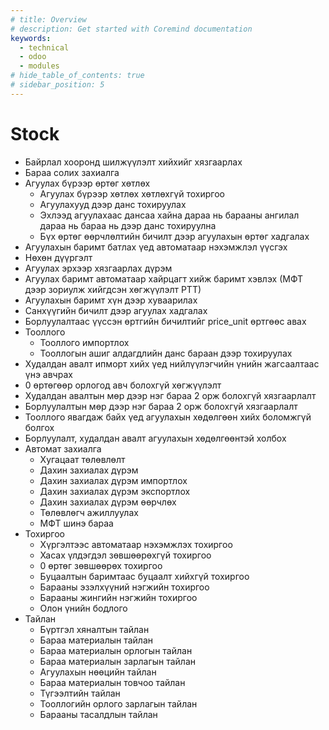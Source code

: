```yaml
---
# title: Overview
# description: Get started with Coremind documentation
keywords:
  - technical
  - odoo
  - modules
# hide_table_of_contents: true
# sidebar_position: 5
---
```


# Stock

- Байрлал хооронд шилжүүлэлт хийхийг хязгаарлах
- Бараа солих захиалга
- Агуулах бүрээр өртөг хөтлөх
  - Агуулах бүрээр хөтлөх хөтлөхгүй тохиргоо
  - Агуулахууд дээр данс тохируулах
  - Эхлээд агуулахаас дансаа хайна дараа нь барааны ангилал дараа нь бараа нь дээр данс тохируулна
  - Бүх өртөг өөрчлөлтийн бичилт дээр агуулахын өртөг хадгалах
- Агуулахын баримт батлах үед автоматаар нэхэмжлэл үүсгэх
- Нөхөн дүүргэлт
- Агуулах эрхээр хязгаарлах дүрэм
- Агуулах баримт автоматаар хайрцагт хийж баримт хэвлэх (МФТ дээр зориулж хийгдсэн хөгжүүлэлт РТТ)
- Агуулахын баримт хүн дээр хуваарилах
- Санхүүгийн бичилт дээр агуулах хадгалах
- Борлуулалтаас үүссэн өртгийн бичилтийг price_unit өртгөөс авах
- Тооллого
  - Тооллого импортлох
  - Тооллогын ашиг алдагдлийн данс бараан дээр тохируулах
- Худалдан авалт ипморт хийх үед нийлүүлэгчийн үнийн жагсаалтаас үнэ авчрах
- 0 өртөгөөр орлогод авч болохгүй хөгжүүлэлт
- Худалдан авалтын мөр дээр нэг бараа 2 орж болохгүй хязгаарлалт
- Борлуулалтын мөр дээр нэг бараа 2 орж болохгүй хязгаарлалт
- Тооллого явагдаж байх үед агуулахын хөдөлгөөн хийх боломжгүй болгох
- Борлуулалт, худалдан авалт агуулахын хөдөлгөөнтэй холбох
- Автомат захиалга
  - Хугацаат төлөвлөлт
  - Дахин захиалах дүрэм
  - Дахин захиалах дүрэм импортлох
  - Дахин захиалах дүрэм экспортлох
  - Дахин захиалах дүрэм өөрчлөх
  - Төлөвлөгч ажиллуулах
  - МФТ шинэ бараа
- Тохиргоо
  - Хүргэлтээс автоматаар нэхэмжлэх тохиргоо
  - Хасах үлдэгдэл зөвшөөрөхгүй тохиргоо
  - 0 өртөг зөвшөөрөх тохиргоо
  - Буцаалтын баримтаас буцаалт хийхгүй тохиргоо
  - Барааны эзэлхүүний нэгжийн тохиргоо
  - Барааны жингийн нэгжийн тохиргоо
  - Олон үнийн бодлого
- Тайлан
  - Бүртгэл хяналтын тайлан
  - Бараа материалын тайлан
  - Бараа материалын орлогын тайлан
  - Бараа материалын зарлагын тайлан
  - Агуулахын нөөцийн тайлан
  - Бараа материалын товчоо тайлан
  - Түгээлтийн тайлан
  - Тооллогийн орлого зарлагын тайлан
  - Барааны тасалдлын тайлан

